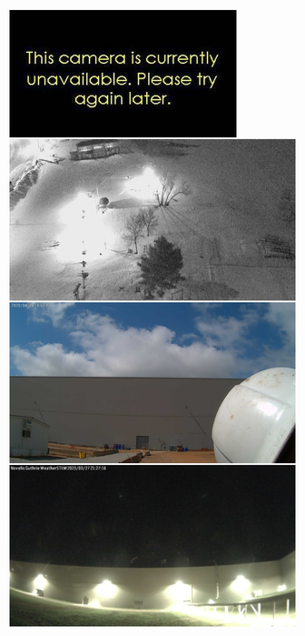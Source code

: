 ![AutomatedStoryAuthorV11](https://github.com/StateDocuments/kentucky-public/blob/main/1349968209.jpg)
![AutomatedStoryAuthorV11](https://github.com/StateDocuments/kentucky-public/blob/main/1583067038.jpg)
![AutomatedStoryAuthorV11](https://github.com/StateDocuments/kentucky-public/blob/main/snapshot.jpg)
![AutomatedStoryAuthorV11](https://github.com/StateDocuments/kentucky-public/blob/main/snapshot1.jpg)
